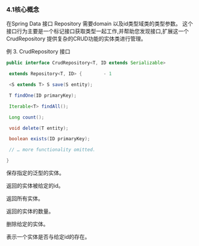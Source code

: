 ### 4.1核心概念

在Spring Data 接口 Repository 需要domain 以及id类型域类的类型参数。 这个接口行为主要是一个标记接口获取类型一起工作,并帮助您发现接口,扩展这一个 CrudRepository 提供复杂的CRUD功能的实体类进行管理。 

例 3. CrudRepository 接口

``` java
public interface CrudRepository<T, ID extends Serializable>

 extends Repository<T, ID> {        - 1

 <S extends T> S save(S entity);

 T findOne(ID primaryKey);

 Iterable<T> findAll();

 Long count();

 void delete(T entity);

 boolean exists(ID primaryKey);

 // … more functionality omitted.

}

```
 保存指定的泛型的实体。

返回的实体被给定的id。

返回所有实体。

返回的实体的数量。

删除给定的实体。

表示一个实体是否与给定id的存在。
